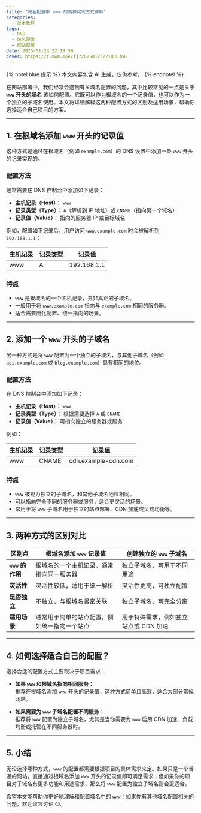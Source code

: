 ```yaml
---
title: "域名配置中 www 的两种实现方式详解"
categories:
  - 技术教程
tags:
  - DNS
  - 域名配置
  - 网站部署
date: 2025-01-23 22:18:50
cover: https://t.mwm.moe/fj?20250123221850366
---
```


{% notel blue 提示 %}
本文内容包含 AI 生成，仅供参考。
{% endnotel %}

在网站部署中，我们经常会遇到有关域名配置的问题，其中比较常见的一点是关于 **`www` 开头的域名** 该如何配置。它既可以作为根域名的一个记录值，也可以作为一个独立的子域名使用。本文将详细解释这两种配置方式的区别及适用场景，帮助你选择适合自己项目的方案。

---

## 1. 在根域名添加 `www` 开头的记录值

这种方式是通过在根域名（例如 `example.com`）的 DNS 设置中添加一条 `www` 开头的记录实现的。

### 配置方法

通常需要在 DNS 控制台中添加如下记录：

- **主机记录（Host）：** `www`
- **记录类型（Type）：** `A`（解析到 IP 地址）或 `CNAME`（指向另一个域名）
- **记录值（Value）：** 指向的服务器 IP 或目标域名

例如，配置如下记录后，用户访问 `www.example.com` 时会被解析到 `192.168.1.1`：

| 主机记录 | 记录类型 | 记录值      |
| -------- | -------- | ----------- |
| www      | A        | 192.168.1.1 |

### 特点

- `www` 是根域名的一个主机记录，并非真正的子域名。
- 一般用于将 `www.example.com` 指向与 `example.com` 相同的服务器。
- 适合需要简化配置、统一指向的场景。

---

## 2. 添加一个 `www` 开头的子域名

另一种方式是将 `www` 配置为一个独立的子域名，与其他子域名（例如 `api.example.com` 或 `blog.example.com`）具有相同的地位。

### 配置方法

在 DNS 控制台中添加如下记录：

- **主机记录（Host）：** `www`
- **记录类型（Type）：** 根据需要选择 `A` 或 `CNAME`
- **记录值（Value）：** 可指向独立的服务器或服务

例如：

| 主机记录 | 记录类型 | 记录值              |
| -------- | -------- | ------------------- |
| www      | CNAME    | cdn.example-cdn.com |

### 特点

- `www` 被视为独立的子域名，和其他子域名地位相同。
- 可以指向完全不同的服务器或服务，适合更灵活的场景。
- 常用于将 `www` 子域名用于独立的站点部署、CDN 加速或负载均衡等。

---

## 3. 两种方式的区别对比

| **区别点**       | **根域名添加 `www` 记录值**                  | **创建独立的 `www` 子域名**           |
| ---------------- | -------------------------------------------- | ------------------------------------- |
| **`www` 的作用** | 根域名的一个主机记录，通常指向同一服务器     | 独立子域名，可用于不同用途            |
| **灵活性**       | 灵活性较低，适用于统一解析                   | 灵活性更高，可独立配置                |
| **是否独立**     | 不独立，与根域名紧密关联                     | 独立子域名，可完全分离                |
| **适用场景**     | 通常用于简单的站点配置，例如统一指向一个站点 | 用于特殊需求，例如独立站点或 CDN 加速 |

---

## 4. 如何选择适合自己的配置？

选择合适的配置方式主要取决于项目需求：

- **如果 `www` 和根域名指向相同服务：**  
  推荐在根域名添加 `www` 开头的记录值，这种方式简单且高效，适合大部分常规网站。

- **如果需要为 `www` 子域名配置不同服务：**  
  推荐将 `www` 配置为独立子域名，尤其是当你需要为 `www` 启用 CDN 加速、负载均衡或托管在不同服务器时。

---

## 5. 小结

无论选择哪种方式，`www` 的配置都需要根据项目的具体需求来定。如果只是一个普通的网站，直接通过根域名添加 `www` 开头的记录值即可满足需求；但如果你的项目对子域名有更多功能和用途需求，那么将 `www` 配置为独立子域名则会更适合。

希望本文能帮助你更好地理解和配置域名中的 `www`！如果你有其他域名配置相关的问题，欢迎留言讨论 😊。
